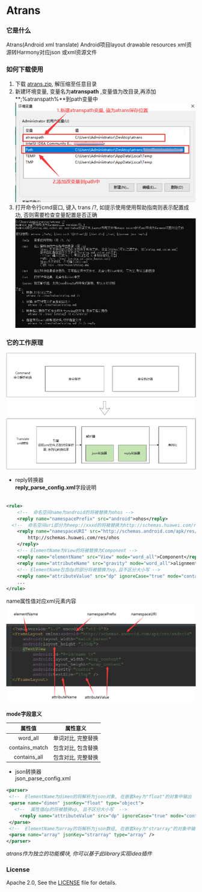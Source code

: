 # Atrans

### 它是什么

Atrans(Android xml translate) Android项目layout drawable resources xml资源转Harmony对应json 或xml资源文件

### 如何下载使用
1. 下载 [atrans.zip](https://github.com/yuxiangxin/Atrans/raw/master/extend/atrans.zip), 解压缩至任意目录
2. 新建环境变量, 变量名为**atranspath** ,变量值为改目录,再添加**;%atranspath%**到path变量中
   ![添加环境变量](./extend/addToPath.png)
3. 打开命令行cmd窗口, 键入 trans /?, 如提示使用使用帮助指南则表示配置成功, 否则需要检查变量配置是否正确
   ![添加环境变量](./extend/atrans_guide.png)

### 它的工作原理

![atrans架构图](./extend/atrans_01.png)

* reply转换器    
  **reply_parse_config.xml**字段说明

```xml

<rule>
    <!--  命名空间name为android的将被替换为ohos -->
    <reply name="namespacePrefix" src="android">ohos</reply>
  <!--  命名空间uri部分为heep://xxxd的将被替换为http://schemas.huawei.com/res/ohos -->
    <reply name="namespaceURI" src="http://schemas.android.com/apk/res/android" mode="word_all">
        http://schemas.huawei.com/res/ohos
    </reply>
    <!-- ElementName为View的将被替换为Component -->
    <reply name="elementName" src="View" mode="word_all">Component</reply>
    <reply name="attributeName" src="gravity" mode="word_all">alignment</reply>
    <!-- ElementName包含dp的部分将被替换为vp,且不区分大小写 -->
    <reply name="attributeValue" src="dp" ignoreCase="true" mode="contains_match">vp</reply>
    ...
</rule>
```

name属性值对应xml元素内容
![replyName字段意义](./extend/reply_config_filed.png)

**mode字段意义**

| 属性值 | 属性意义 |
| :-----:| :----: |
| word_all | 单词对比, 完整替换 |
| contains_match | 包含对比, 包含替换 |
| contains_all | 包含对比, 完整替换 |

* json转换器    
  json_parse_config.xml
 ```xml
<parser>
  <!--  ElementName为dimen的将解析为json对象, 在嵌套key为"float"的对象中输出  -->
  <parse name="dimen" jsonKey="float" type="object">
    <!--  属性值dp的将被替换vp, 且不区分大小写  -->
      <reply name="attributeValue" src="dp" ignoreCase="true" mode="contains_match">vp</reply>
  </parse>
  <!--  ElementName为array的将解析为json数组, 在嵌套key为"strarray"的对象中输出  -->
  <parse name="array" jsonKey="strarray" type="array" />
</parser>
 ```

*atrans作为独立的功能模块, 你可以基于此library实现idea插件*

### License

Apache 2.0, See the [LICENSE](./LICENSE) file for details.
